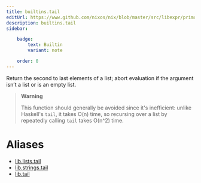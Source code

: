 ```yaml
---
title: builtins.tail
editUrl: https://www.github.com/nixos/nix/blob/master/src/libexpr/primops.cc
description: builtins.tail
sidebar:

    badge:
        text: Builtin
        variant: note

    order: 0
---
```


Return the second to last elements of a list; abort evaluation if
the argument isn’t a list or is an empty list.

> **Warning**
>
> This function should generally be avoided since it's inefficient:
> unlike Haskell's `tail`, it takes O(n) time, so recursing over a
> list by repeatedly calling `tail` takes O(n^2) time.


# Aliases

- [lib.lists.tail](/reference/liblists.tail)
- [lib.strings.tail](/reference/libstrings.tail)
- [lib.tail](/reference/libtail)


